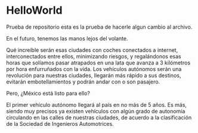 # HelloWorld
Prueba de repositorio
esta es la prueba de hacerle algun cambio al archivo.

En el futuro, tenemos las manos lejos del volante.

Qué increíble serán esas ciudades con coches conectados a internet, interconectados entre ellos, minimizando riesgos, y regalándonos esas horas que solíamos pasar atrapados en una lata que avanza a 3 kilómetros por hora enfurruñados con la vida. Los vehículos autónomos serán una revolución para nuestras ciudades, llegarán más rápido a sus destinos, evitarán embotellamientos y podrán andar con o son pasajero.

Pero, ¿México está listo para ello?

El primer vehículo autónomo llegará al país en no más de 5 años. Es más, siendo muy precisos ya existen vehículos con algún grado de autonomía circulando en las calles de nuestras ciudades, de acuerdo a la clasificación de la Sociedad de Ingenieros Automotrices.
